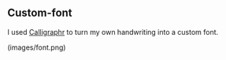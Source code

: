 ## Custom-font
I used [Calligraphr](https://www.calligraphr.com/en/webapp/app_home/?/) to turn my own handwriting into a custom font.

(images/font.png)
